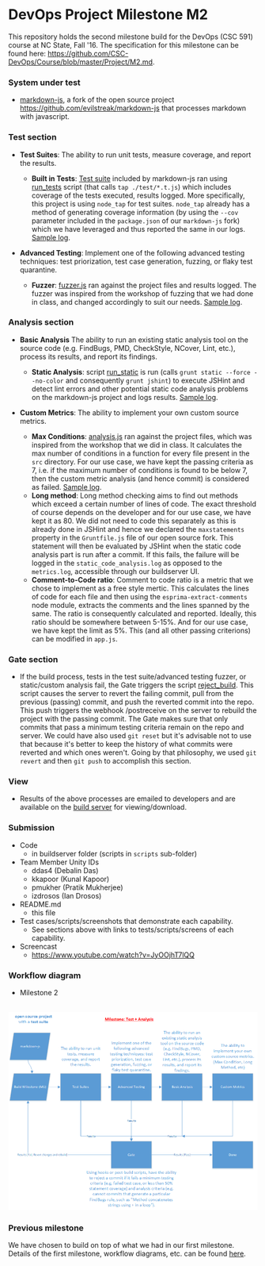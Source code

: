 # DevOps Project Milestone M2
This repository holds the second milestone build for the DevOps (CSC 591) course at NC State, Fall '16. The specification for this milestone can be found here: https://github.com/CSC-DevOps/Course/blob/master/Project/M2.md.

### System under test
* [markdown-js](https://github.com/wddlz/markdown-js), a fork of the open source project https://github.com/evilstreak/markdown-js that processes markdown with javascript.

### Test section
* **Test Suites**: The ability to run unit tests, measure coverage, and report the results.
  * **Built in Tests**: [Test suite](https://github.com/wddlz/markdown-js/tree/master/test) included by markdown-js ran using [run_tests](https://github.com/debalin/devops-ci-pipeline/blob/milestone2/buildserver/scripts/run_tests.sh) script (that calls ```tap ./test/*.t.js```) which includes coverage of the tests executed, results logged. More specifically, this project is using `node_tap` for test suites. `node_tap` already has a method of generating coverage information (by using the `--cov` parameter included in the `package.json` of our `markdown-js` fork) which we have leveraged and thus reported the same in our logs. [Sample log](https://github.com/debalin/devops-ci-pipeline/blob/milestone2/screens/samples/SAMPLE_test.log.txt).

* **Advanced Testing**: Implement one of the following advanced testing techniques: test priorization, test case generation, fuzzing, or flaky test quarantine.
  * **Fuzzer**: [fuzzer.js](https://github.com/debalin/devops-ci-pipeline/blob/milestone2/buildserver/fuzzer.js) ran against the project files and results logged. The fuzzer was inspired from the workshop of fuzzing that we had done in class, and changed accordingly to suit our needs. [Sample log](https://github.com/debalin/devops-ci-pipeline/blob/milestone2/screens/samples/SAMPLE_fuzzingTest.log.txt).

### Analysis section
* **Basic Analysis** The ability to run an existing static analysis tool on the source code (e.g. FindBugs, PMD, CheckStyle, NCover, Lint, etc.), process its results, and report its findings.
  * **Static Analysis**: script [run_static](https://github.com/debalin/devops-ci-pipeline/blob/milestone2/buildserver/scripts/run_static.sh) is run (calls ```grunt static --force --no-color``` and consequently ```grunt jshint```) to execute JSHint and detect lint errors and other potential static code analysis problems on the markdown-js project and logs results. [Sample log](https://github.com/debalin/devops-ci-pipeline/blob/milestone2/screens/samples/SAMPLE_staticAnalysis.log.txt).

* **Custom Metrics**: The ability to implement your own custom source metrics.
   * **Max Conditions**: [analysis.js](https://github.com/debalin/devops-ci-pipeline/blob/milestone2/buildserver/analysis.js) ran against the project files, which was inspired from the workshop that we did in class. It calculates the max number of conditions in a function for every file present in the `src` directory. For our use case, we have kept the passing criteria as 7, i.e. if the maximum number of conditions is found to be below 7, then the custom metric analysis (and hence commit) is considered as failed. [Sample log](https://github.com/debalin/devops-ci-pipeline/blob/milestone2/screens/samples/SAMPLE_customMetrics.log.txt).
   * **Long method**: Long method checking aims to find out methods which exceed a certain number of lines of code. The exact threshold of course depends on the developer and for our use case, we have kept it as 80. We did not need to code this separately as this is already done in JSHint and hence we declared the `maxstatements` property in the `Gruntfile.js` file of our open source fork. This statement will then be evaluated by JSHint when the static code analysis part is run after a commit. If this fails, the failure will be logged in the `static_code_analysis.log` as opposed to the `metrics.log`, accessible through our buildserver UI.
   * **Comment-to-Code ratio**: Comment to code ratio is a metric that we chose to implement as a free style mertic. This calculates the lines of code for each file and then using the `esprima-extract-comments` node module, extracts the comments and the lines spanned by the same. The ratio is consequently calculated and reported. Ideally, this ratio should be somewhere between 5-15%. And for our use case, we have kept the limit as 5%. This (and all other passing criterions) can be modified in `app.js`. 

### Gate section
* If the build process, tests in the test suite/advanced testing fuzzer, or static/custom analysis fail, the Gate triggers the script [reject_build](https://github.com/debalin/devops-ci-pipeline/blob/milestone2/buildserver/scripts/reject_build.sh). This script causes the server to revert the failing commit, pull from the previous (passing) commit, and push the reverted commit into the repo. This push triggers the webhook /postreceive on the server to rebuild the project with the passing commit. The Gate makes sure that only commits that pass a minimum testing criteria remain on the repo and server. We could have also used `git reset` but it's advisable not to use that because it's better to keep the history of what commits were reverted and which ones weren't. Going by that philosophy, we used `git revert` and then `git push` to accomplish this section. 

### View
* Results of the above processes are emailed to developers and are available on the [build server](http://54.191.99.255:3000/) for viewing/download.

### Submission
- Code
  - in buildserver folder (scripts in `scripts` sub-folder)
- Team Member Unity IDs
  - ddas4 (Debalin Das)
  - kkapoor (Kunal Kapoor)
  - pmukher (Pratik Mukherjee)
  - izdrosos (Ian Drosos)
- README.md 
  - this file
- Test cases/scripts/screenshots that demonstrate each capability.
  - See sections above with links to tests/scripts/screens of each capability.
- Screencast
  - https://www.youtube.com/watch?v=JyOOjhT7lQQ
  
### Workflow diagram
 - Milestone 2<br/><br/>
  <img src="https://github.com/debalin/devops-ci-pipeline/blob/milestone2/screens/DrawingM2Arch.png" width="700"/>
  
### Previous milestone

We have chosen to build on top of what we had in our first milestone. Details of the first milestone, workflow diagrams, etc. can be found [here](https://github.com/debalin/devops-ci-pipeline/blob/master/README.md).
